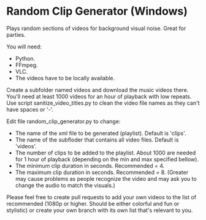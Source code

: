# Random Clip Generator (Windows) 
Plays random sections of videos for background visual noise.
Great for parties.

You will need:
* Python.
* FFmpeg.
* VLC.
* The videos have to be locally available. 

Create a subfolder named videos and download the music videos there. 
You'll need at least 1000 videos for an hour of playback with low repeats. 
Use script sanitize_video_titles.py to clean the video file names as they can't have spaces or '-'. 

Edit file random_clip_generator.py to change:
* The name of the xml file to be generated (playlist). Default is 'clips'. 
* The name of the subfloder that contains all video files. Default is 'videos'. 
* The number of clips to be added to the playlist. About 1000 are needed for 1 hour of playback (depending on the min and max specified bellow). 
* The minimum clip duration in seconds. Recommended = 4.  
* The maximum clip duration in seconds. Recommended = 8. (Greater may cause problems as people recognize the video and may ask you to change the audio to match the visuals.)

Please feel free to create pull requests to add your own videos to the list of recommended (1080p or higher. Should be either colorful and fun or stylistic) or create your own branch with its own list that's relevant to you. 

